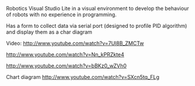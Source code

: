 Robotics Visual Studio Lite in a visual environment to develop the behaviour of robots with no experience in programming.

Has a form to collect data via serial port (designed to profile PID algorithm) and display them as a char diagram

Video:
http://www.youtube.com/watch?v=7Ul8B_ZMCTw

http://www.youtube.com/watch?v=Nn_kPRZkte4

http://www.youtube.com/watch?v=bBKz0_wZVh0

Chart diagram
http://www.youtube.com/watch?v=SXcn5tq_FLg